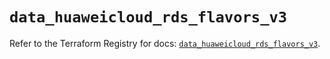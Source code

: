 # `data_huaweicloud_rds_flavors_v3`

Refer to the Terraform Registry for docs: [`data_huaweicloud_rds_flavors_v3`](https://registry.terraform.io/providers/huaweicloud/huaweicloud/1.71.1/docs/data-sources/rds_flavors_v3).
